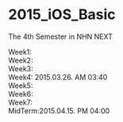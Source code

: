 # 2015_iOS_Basic
The 4th Semester in NHN NEXT

Week1:  
Week2:  
Week3:  
Week4:  2015.03.26. AM 03:40  
Week5:      
Week6:    
Week7:    
MidTerm:2015.04.15. PM 04:00  

